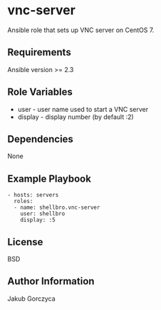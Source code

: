 vnc-server
==========

Ansible role that sets up VNC server on CentOS 7.

Requirements
------------

Ansible version >= 2.3

Role Variables
--------------

- user - user name used to start a VNC server
- display - display number (by default :2)

Dependencies
------------

None

Example Playbook
----------------

    - hosts: servers
      roles:
      - name: shellbro.vnc-server
        user: shellbro
        display: :5

License
-------

BSD

Author Information
------------------

Jakub Gorczyca
